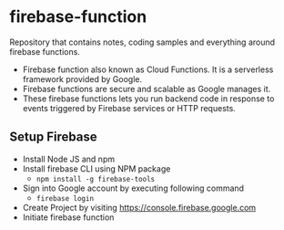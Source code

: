 # firebase-function

Repository that contains notes, coding samples and everything around firebase functions.

- Firebase function also known as Cloud Functions. It is a serverless framework provided by Google.
- Firebase functions are secure and scalable as Google manages it.
- These firebase functions lets you run backend code in response to events triggered by Firebase services or HTTP requests.

## Setup Firebase

- Install Node JS and npm
- Install firebase CLI using NPM package
  - `npm install -g firebase-tools`
- Sign into Google account by executing following command
  - `firebase login`
- Create Project by visiting https://console.firebase.google.com
- Initiate firebase function